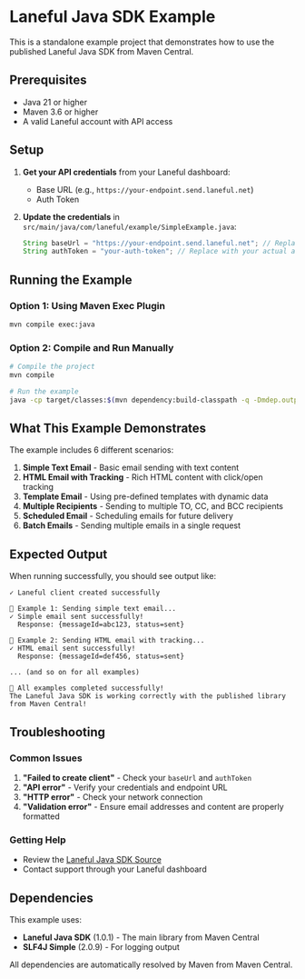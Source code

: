 # Laneful Java SDK Example

This is a standalone example project that demonstrates how to use the published Laneful Java SDK from Maven Central.

## Prerequisites

- Java 21 or higher
- Maven 3.6 or higher
- A valid Laneful account with API access

## Setup

1. **Get your API credentials** from your Laneful dashboard:

   - Base URL (e.g., `https://your-endpoint.send.laneful.net`)
   - Auth Token

2. **Update the credentials** in `src/main/java/com/laneful/example/SimpleExample.java`:
   ```java
   String baseUrl = "https://your-endpoint.send.laneful.net"; // Replace with your actual endpoint
   String authToken = "your-auth-token"; // Replace with your actual auth token
   ```

## Running the Example

### Option 1: Using Maven Exec Plugin

```bash
mvn compile exec:java
```

### Option 2: Compile and Run Manually

```bash
# Compile the project
mvn compile

# Run the example
java -cp target/classes:$(mvn dependency:build-classpath -q -Dmdep.outputFile=/dev/stdout) com.laneful.example.SimpleExample
```

## What This Example Demonstrates

The example includes 6 different scenarios:

1. **Simple Text Email** - Basic email sending with text content
2. **HTML Email with Tracking** - Rich HTML content with click/open tracking
3. **Template Email** - Using pre-defined templates with dynamic data
4. **Multiple Recipients** - Sending to multiple TO, CC, and BCC recipients
5. **Scheduled Email** - Scheduling emails for future delivery
6. **Batch Emails** - Sending multiple emails in a single request

## Expected Output

When running successfully, you should see output like:

```
✓ Laneful client created successfully

📧 Example 1: Sending simple text email...
✓ Simple email sent successfully!
  Response: {messageId=abc123, status=sent}

📧 Example 2: Sending HTML email with tracking...
✓ HTML email sent successfully!
  Response: {messageId=def456, status=sent}

... (and so on for all examples)

🎉 All examples completed successfully!
The Laneful Java SDK is working correctly with the published library from Maven Central!
```

## Troubleshooting

### Common Issues

1. **"Failed to create client"** - Check your `baseUrl` and `authToken`
2. **"API error"** - Verify your credentials and endpoint URL
3. **"HTTP error"** - Check your network connection
4. **"Validation error"** - Ensure email addresses and content are properly formatted

### Getting Help

- Review the [Laneful Java SDK Source](https://github.com/your-org/laneful-java)
- Contact support through your Laneful dashboard

## Dependencies

This example uses:

- **Laneful Java SDK** (1.0.1) - The main library from Maven Central
- **SLF4J Simple** (2.0.9) - For logging output

All dependencies are automatically resolved by Maven from Maven Central.
